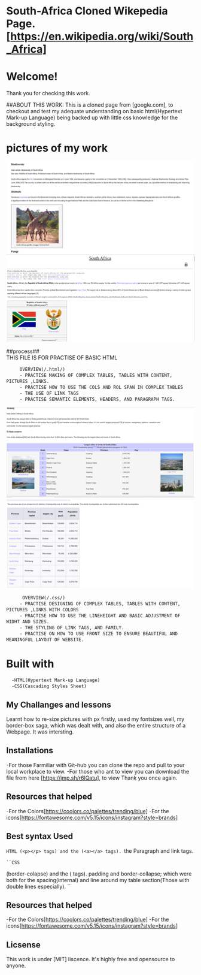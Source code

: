  # South-Africa Cloned Wikepedia Page.[https://en.wikipedia.org/wiki/South_Africa]    

 # Welcome!

 Thank you for checking this work. 

 ##ABOUT THIS WORK:
     This is a cloned page from [google.com], to checkout and test my adequate understanding on basic html(Hypertext Mark-up Language) being backed up with little css knowledge for the background styling.

 # pictures of my work
 <img src="animal.png">

  <img src="table2.png">                                        
            
   ##process##           
            THIS FILE IS FOR PRACTISE OF BASIC HTML
            
         OVERVIEW(/.html/)
         - PRACTISE MAKING OF COMPLEX TABLES, TABLES WITH CONTENT, PICTURES ,LINKS.
         - PRACTISE HOW TO USE THE COLS AND ROL SPAN IN COMPLEX TABLES
         - THE USE OF LINK TAGS
         - PRACTISE SEMANTIC ELEMENTS, HEADERS, AND PARAGRAPH TAGS.
  <img src="table.png">   

  <img src="table3.png">                                        
         
          OVERVIEW(/.css/)
         - PRACTISE DESIGNING OF COMPLEX TABLES, TABLES WITH CONTENT, PICTURES ,LINKS WITH COLORS
         - PRACTISE HOW TO USE THE LINEHEIGHT AND BASIC ADJUSTMENT OF WIDHT AND SIZES.
         - THE STYLING OF LINK TAGS, AND FAMILY.
         - PRACTISE ON HOW TO USE FRONT SIZE TO ENSURE BEAUTIFUL AND MEANINGFUL LAYOUT OF WEBSITE.            

   # Built with         
      -HTML(Hypertext Mark-up Language)
      -CSS(Cascading Styles Sheet)


   ## My Challanges and lessons
   Learnt how to re-size pictures with px firstly, used my fontsizes well, my border-box saga, which was dealt with, and also the entire structure of a Webpage. It was intersting.
            
   ## Installations
   -For those Farmiliar with Git-hub you can clone the repo and pull to your local workplace to view.
   -For those who ant to view you can download the file from here [https://jmp.sh/r6lQatu], to view Thank you once again.
            

   ## Resources that helped ##
   -For the Colors[https://coolors.co/palettes/trending/blue]
   -For the icons[https://fontawesome.com/v5.15/icons/instagram?style=brands]
   
   ## Best syntax Used
   ``HTML
   (<p></p> tags) and the (<a></a> tags).
   ``the Paragraph and link tags.
   

    ``CSS
   (border-colapse) and the (<a></a> tags).
   padding and border-collapse; which were both for the spacing(internal) and line around my table section(Those with double lines especially).
   ``
   
   ## Resources that helped ##
   -For the Colors[https://coolors.co/palettes/trending/blue]
   -For the icons[https://fontawesome.com/v5.15/icons/instagram?style=brands]

   ## Licsense 
   This work is under [MIT] liscence. It's highly free and opensource to anyone.


            
 
         

